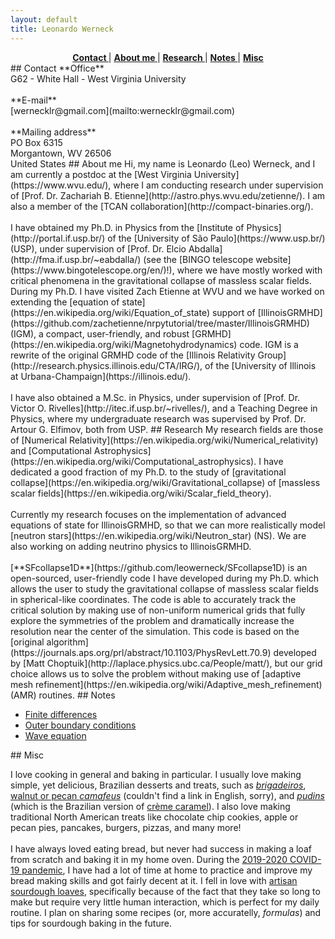 ```yaml
---
layout: default
title: Leonardo Werneck
---
```


<center>
<a href="#Contact" ><strong> Contact  </strong></a> |
<a href="#About"   ><strong> About me </strong></a> |
<a href="#Research"><strong> Research </strong></a> |
<a href="#Notes"   ><strong> Notes    </strong></a> |
<a href="#Misc"    ><strong> Misc     </strong></a>
</center>

<a name='Contact'>
## Contact
**Office**<br>
G62 - White Hall - West Virginia University
<br><br>
**E-mail**<br>
[wernecklr@gmail.com](mailto:wernecklr@gmail.com)
<br><br>
**Mailing address**<br>
PO Box 6315<br>
Morgantown, WV 26506<br>
United States

<a name='About'>
## About me
Hi, my name is Leonardo (Leo) Werneck, and I am currently a postdoc at the [West Virginia University](https://www.wvu.edu/), where I am conducting research under supervision of [Prof. Dr. Zachariah B. Etienne](http://astro.phys.wvu.edu/zetienne/). I am also a member of the [TCAN collaboration](http://compact-binaries.org/).
<br><br>
I have obtained my Ph.D. in Physics from the [Institute of Physics](http://portal.if.usp.br/) of the [University of São Paulo](https://www.usp.br/) (USP), under supervision of [Prof. Dr. Elcio Abdalla](http://fma.if.usp.br/~eabdalla/) (see the [BINGO telescope website](https://www.bingotelescope.org/en/)!), where we have mostly worked with critical phenomena in the gravitational collapse of massless scalar fields. During my Ph.D. I have visited Zach Etienne at WVU and we have worked on extending the [equation of state](https://en.wikipedia.org/wiki/Equation_of_state) support of [IllinoisGRMHD](https://github.com/zachetienne/nrpytutorial/tree/master/IllinoisGRMHD) (IGM), a compact, user-friendly, and robust [GRMHD](https://en.wikipedia.org/wiki/Magnetohydrodynamics) code. IGM is a rewrite of the original GRMHD code of the [Illinois Relativity Group](http://research.physics.illinois.edu/CTA/IRG/), of the [University of Illinois at Urbana-Champaign](https://illinois.edu/).
<br><br>
I have also obtained a M.Sc. in Physics, under supervision of [Prof. Dr. Victor O. Rivelles](http://itec.if.usp.br/~rivelles/), and a Teaching Degree in Physics, where my undergraduate research was supervised by Prof. Dr. Artour G. Elfimov, both from USP.

<a name='Research'>
## Research
My research fields are those of [Numerical Relativity](https://en.wikipedia.org/wiki/Numerical_relativity) and [Computational Astrophysics](https://en.wikipedia.org/wiki/Computational_astrophysics). I have dedicated a good fraction of my Ph.D. to the study of [gravitational collapse](https://en.wikipedia.org/wiki/Gravitational_collapse) of [massless scalar fields](https://en.wikipedia.org/wiki/Scalar_field_theory).
<br><br>
Currently my research focuses on the implementation of advanced equations of state for IllinoisGRMHD, so that we can more realistically model [neutron stars](https://en.wikipedia.org/wiki/Neutron_star) (NS). We are also working on adding neutrino physics to IllinoisGRMHD.
<br><br>
[**SFcollapse1D**](https://github.com/leowerneck/SFcollapse1D) is an open-sourced, user-friendly code I have developed during my Ph.D. which allows the user to study the gravitational collapse of massless scalar fields in spherical-like coordinates. The code is able to accurately track the critical solution by making use of non-uniform numerical grids that fully explore the symmetries of the problem and dramatically increase the resolution near the center of the simulation. This code is based on the [original algorithm](https://journals.aps.org/prl/abstract/10.1103/PhysRevLett.70.9) developed by [Matt Choptuik](http://laplace.physics.ubc.ca/People/matt/), but our grid choice allows us to solve the problem without making use of [adaptive mesh refinement](https://en.wikipedia.org/wiki/Adaptive_mesh_refinement) (AMR) routines.

<a name='Notes'>
## Notes

* [Finite differences](Finite_differences.md)
* [Outer boundary conditions](Outer_boundary_conditions.md)
* [Wave equation](Wave_equation.md)

<a name='Misc'>
## Misc

I love cooking in general and baking in particular. I usually love making simple, yet delicious, Brazilian desserts and treats, such as [*brigadeiros*](https://en.wikipedia.org/wiki/Brigadeiro), [walnut or pecan *camafeus*](https://www.receitasnestle.com.br/receitas/camafeu-de-nozes) (couldn't find a link in English, sorry), and [*pudins*](https://www.receitasnestle.com.br/receitas/pudim-de-leite-moca) (which is the Brazilian version of [crème caramel](https://en.wikipedia.org/wiki/Cr%C3%A8me_caramel)). I also love making traditional North American treats like chocolate chip cookies, apple or pecan pies, pancakes, burgers, pizzas, and many more!
<br><br>
I have always loved eating bread, but never had success in making a loaf from scratch and baking it in my home oven. During the [2019-2020 COVID-19 pandemic](https://en.wikipedia.org/wiki/2019%E2%80%9320_coronavirus_pandemic), I have had a lot of time at home to practice and improve my bread making skills and got fairly decent at it. I fell in love with [artisan sourdough loaves](https://en.wikipedia.org/wiki/Sourdough), specifically because of the fact that they take so long to make but require very little human interaction, which is perfect for my daily routine. I plan on sharing some recipes (or, more accuratelly, *formulas*) and tips for sourdough baking in the future.
